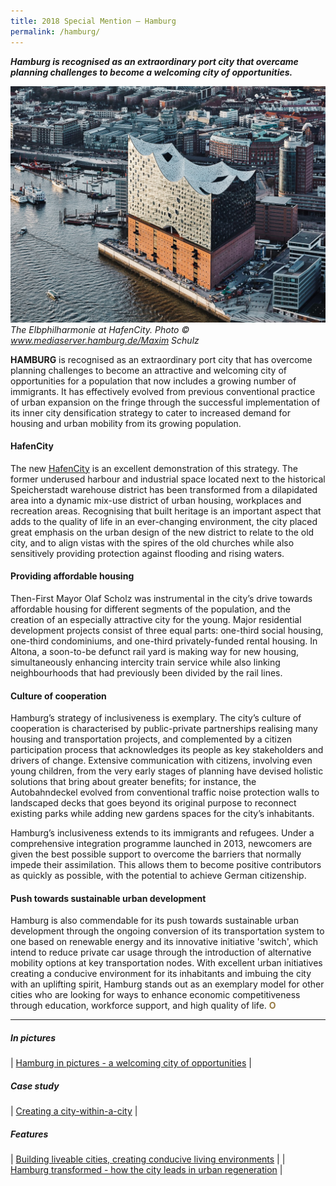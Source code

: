 ```yaml
---
title: 2018 Special Mention — Hamburg
permalink: /hamburg/
---
```


***Hamburg is recognised as an extraordinary port city that overcame planning challenges to become a welcoming city of opportunities.***

![Hamburg HafenCity](/images/special-mentions/hamburg.jpg)*The Elbphilharmonie at HafenCity. Photo © www.mediaserver.hamburg.de/Maxim Schulz*

**HAMBURG** is recognised as an extraordinary port city that has overcome planning challenges to become an attractive and welcoming city of opportunities for a population that now includes a growing number of immigrants. It has effectively evolved from previous conventional practice of urban expansion on the fringe through the successful implementation of its inner city densification strategy to cater to increased demand for housing and urban mobility from its growing population. 

#### **HafenCity**

The new [HafenCity](https://www.hafencity.com/en) is an excellent demonstration of this strategy. The former underused harbour and industrial space located next to the historical Speicherstadt warehouse district has been transformed from a dilapidated area into a dynamic mix-use district of urban housing, workplaces and recreation areas. Recognising that built heritage is an important aspect that adds to the quality of life in an ever-changing environment, the city placed great emphasis on the urban design of the new district to relate to the old city, and to align vistas with the spires of the old churches while also sensitively providing protection against flooding and rising waters. 

#### **Providing affordable housing**

Then-First Mayor Olaf Scholz was instrumental in the city’s drive towards affordable housing for different segments of the population, and the creation of an especially attractive city for the young. Major residential development projects consist of three equal parts: one-third social housing, one-third condominiums, and one-third privately-funded rental housing. In Altona, a soon-to-be defunct rail yard is making way for new housing, simultaneously enhancing intercity train service while also linking neighbourhoods that had previously been divided by the rail lines. 

#### **Culture of cooperation**

Hamburg’s strategy of inclusiveness is exemplary. The city’s culture of cooperation is characterised by public-private partnerships realising many housing and transportation projects, and complemented by a citizen participation process that acknowledges its people as key stakeholders and drivers of change. Extensive communication with citizens, involving even young children, from the very early stages of planning have devised holistic solutions that bring about greater benefits; for instance, the Autobahndeckel evolved from conventional traffic noise protection walls to landscaped decks that goes beyond its original purpose to reconnect existing parks while adding new gardens spaces for the city’s inhabitants. 

Hamburg’s inclusiveness extends to its immigrants and refugees. Under a comprehensive integration programme launched in 2013, newcomers are given the best possible support to overcome the barriers that normally impede their assimilation. This allows them to become positive contributors as quickly as possible, with the potential to achieve German citizenship.

#### **Push towards sustainable urban development**

Hamburg is also commendable for its push towards sustainable urban development through the ongoing conversion of its transportation system to one based on renewable energy and its innovative initiative 'switch', which intend to reduce private car usage through the introduction of alternative mobility options at key transportation nodes. With excellent urban initiatives creating a conducive environment for its inhabitants and imbuing the city with an uplifting spirit, Hamburg stands out as an exemplary model for other cities who are looking for ways to enhance economic competitiveness through education, workforce support, and high quality of life. **<font color="#967942">O</font>** 

---

##### **In pictures** 

| [Hamburg in pictures - a welcoming city of opportunities](/resources/in-pictures/hamburg/) |

##### **Case study** 

| [Creating a city-within-a-city](/resources/case-studies/hafencity/) |

##### **Features** 

| [Building liveable cities, creating conducive living environments](/resources/features/building-liveable-cities/) |
| [Hamburg transformed - how the city leads in urban regeneration](/resources/features/hamburg-transformed/) |
